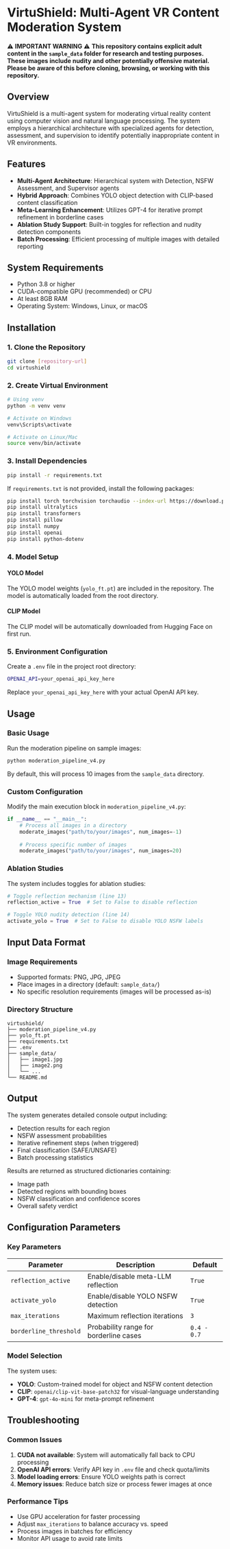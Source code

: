 # VirtuShield: Multi-Agent VR Content Moderation System

⚠️ **IMPORTANT WARNING** ⚠️
**This repository contains explicit adult content in the `sample_data` folder for research and testing purposes. These images include nudity and other potentially offensive material. Please be aware of this before cloning, browsing, or working with this repository.**

## Overview

VirtuShield is a multi-agent system for moderating virtual reality content using computer vision and natural language processing. The system employs a hierarchical architecture with specialized agents for detection, assessment, and supervision to identify potentially inappropriate content in VR environments.

## Features

- **Multi-Agent Architecture**: Hierarchical system with Detection, NSFW Assessment, and Supervisor agents
- **Hybrid Approach**: Combines YOLO object detection with CLIP-based content classification
- **Meta-Learning Enhancement**: Utilizes GPT-4 for iterative prompt refinement in borderline cases
- **Ablation Study Support**: Built-in toggles for reflection and nudity detection components
- **Batch Processing**: Efficient processing of multiple images with detailed reporting

## System Requirements

- Python 3.8 or higher
- CUDA-compatible GPU (recommended) or CPU
- At least 8GB RAM
- Operating System: Windows, Linux, or macOS

## Installation

### 1. Clone the Repository

```bash
git clone [repository-url]
cd virtushield
```

### 2. Create Virtual Environment

```bash
# Using venv
python -m venv venv

# Activate on Windows
venv\Scripts\activate

# Activate on Linux/Mac
source venv/bin/activate
```

### 3. Install Dependencies

```bash
pip install -r requirements.txt
```

If `requirements.txt` is not provided, install the following packages:

```bash
pip install torch torchvision torchaudio --index-url https://download.pytorch.org/whl/cu118
pip install ultralytics
pip install transformers
pip install pillow
pip install numpy
pip install openai
pip install python-dotenv
```

### 4. Model Setup

#### YOLO Model
The YOLO model weights (`yolo_ft.pt`) are included in the repository. The model is automatically loaded from the root directory.

#### CLIP Model
The CLIP model will be automatically downloaded from Hugging Face on first run.

### 5. Environment Configuration

Create a `.env` file in the project root directory:

```bash
OPENAI_API=your_openai_api_key_here
```

Replace `your_openai_api_key_here` with your actual OpenAI API key.

## Usage

### Basic Usage

Run the moderation pipeline on sample images:

```bash
python moderation_pipeline_v4.py
```

By default, this will process 10 images from the `sample_data` directory.

### Custom Configuration

Modify the main execution block in `moderation_pipeline_v4.py`:

```python
if __name__ == "__main__":
    # Process all images in a directory
    moderate_images("path/to/your/images", num_images=-1)
    
    # Process specific number of images
    moderate_images("path/to/your/images", num_images=20)
```

### Ablation Studies

The system includes toggles for ablation studies:

```python
# Toggle reflection mechanism (line 13)
reflection_active = True  # Set to False to disable reflection

# Toggle YOLO nudity detection (line 14)
activate_yolo = True  # Set to False to disable YOLO NSFW labels
```

## Input Data Format

### Image Requirements
- Supported formats: PNG, JPG, JPEG
- Place images in a directory (default: `sample_data/`)
- No specific resolution requirements (images will be processed as-is)

### Directory Structure
```
virtushield/
├── moderation_pipeline_v4.py
├── yolo_ft.pt
├── requirements.txt
├── .env
├── sample_data/
│   ├── image1.jpg
│   ├── image2.png
│   └── ...
└── README.md
```

## Output

The system generates detailed console output including:
- Detection results for each region
- NSFW assessment probabilities
- Iterative refinement steps (when triggered)
- Final classification (SAFE/UNSAFE)
- Batch processing statistics

Results are returned as structured dictionaries containing:
- Image path
- Detected regions with bounding boxes
- NSFW classification and confidence scores
- Overall safety verdict

## Configuration Parameters

### Key Parameters

| Parameter | Description | Default |
|-----------|-------------|---------|
| `reflection_active` | Enable/disable meta-LLM reflection | `True` |
| `activate_yolo` | Enable/disable YOLO NSFW detection | `True` |
| `max_iterations` | Maximum reflection iterations | `3` |
| `borderline_threshold` | Probability range for borderline cases | `0.4 - 0.7` |

### Model Selection

The system uses:
- **YOLO**: Custom-trained model for object and NSFW content detection
- **CLIP**: `openai/clip-vit-base-patch32` for visual-language understanding
- **GPT-4**: `gpt-4o-mini` for meta-prompt refinement

## Troubleshooting

### Common Issues

1. **CUDA not available**: System will automatically fall back to CPU processing
2. **OpenAI API errors**: Verify API key in `.env` file and check quota/limits
3. **Model loading errors**: Ensure YOLO weights path is correct
4. **Memory issues**: Reduce batch size or process fewer images at once

### Performance Tips

- Use GPU acceleration for faster processing
- Adjust `max_iterations` to balance accuracy vs. speed
- Process images in batches for efficiency
- Monitor API usage to avoid rate limits

